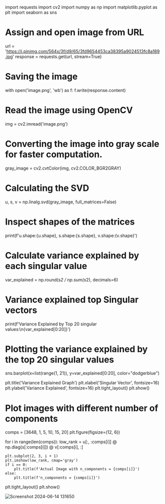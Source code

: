 import requests
import cv2
import numpy as np
import matplotlib.pyplot as plt
import seaborn as sns

# Assign and open image from URL
url = 'https://i.pinimg.com/564x/3f/d9/65/3fd9654453ca38395a9024513fc8a189.jpg'
response = requests.get(url, stream=True)

# Saving the image
with open('image.png', 'wb') as f:
    f.write(response.content)

# Read the image using OpenCV
img = cv2.imread('image.png')

# Converting the image into gray scale for faster computation.
gray_image = cv2.cvtColor(img, cv2.COLOR_BGR2GRAY)

# Calculating the SVD
u, s, v = np.linalg.svd(gray_image, full_matrices=False)

# Inspect shapes of the matrices
print(f'u.shape:{u.shape}, s.shape:{s.shape}, v.shape:{v.shape}')

# Calculate variance explained by each singular value
var_explained = np.round(s*2 / np.sum(s*2), decimals=6)

# Variance explained top Singular vectors
print(f'Variance Explained by Top 20 singular values:\n{var_explained[0:20]}')

# Plotting the variance explained by the top 20 singular values
sns.barplot(x=list(range(1, 21)), y=var_explained[0:20], color="dodgerblue")

plt.title('Variance Explained Graph')
plt.xlabel('Singular Vector', fontsize=16)
plt.ylabel('Variance Explained', fontsize=16)
plt.tight_layout()
plt.show()

# Plot images with different number of components
comps = [3648, 1, 5, 10, 15, 20]
plt.figure(figsize=(12, 6))

for i in range(len(comps)):
    low_rank = u[:, :comps[i]] @ np.diag(s[:comps[i]]) @ v[:comps[i], :]

    plt.subplot(2, 3, i + 1)
    plt.imshow(low_rank, cmap='gray')
    if i == 0:
        plt.title(f'Actual Image with n_components = {comps[i]}')
    else:
        plt.title(f'n_components = {comps[i]}')

plt.tight_layout()
plt.show()

![Screenshot 2024-06-14 131650](https://github.com/allfazri2001/tugas-14-pengolahan-citra/assets/167978131/32e190fd-3d58-4716-a126-bb7d2b58315c)
